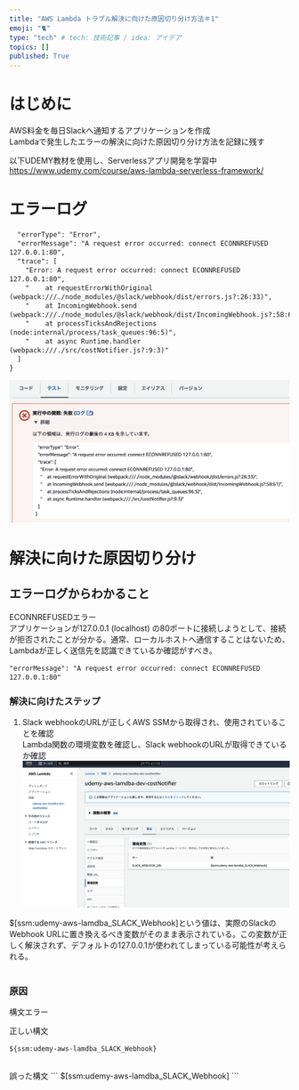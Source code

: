 ```yaml
---
title: "AWS Lambda トラブル解決に向けた原因切り分け方法＃1"
emoji: "🐈"
type: "tech" # tech: 技術記事 / idea: アイデア
topics: []
published: True
---
```


# はじめに　
AWS料金を毎日Slackへ通知するアプリケーションを作成  
Lambdaで発生したエラーの解決に向けた原因切り分け方法を記録に残す  

以下UDEMY教材を使用し、Serverlessアプリ開発を学習中  
https://www.udemy.com/course/aws-lambda-serverless-framework/


# エラーログ
```
  "errorType": "Error",
  "errorMessage": "A request error occurred: connect ECONNREFUSED 127.0.0.1:80",
  "trace": [
    "Error: A request error occurred: connect ECONNREFUSED 127.0.0.1:80",
    "    at requestErrorWithOriginal (webpack:///./node_modules/@slack/webhook/dist/errors.js?:26:33)",
    "    at IncomingWebhook.send (webpack:///./node_modules/@slack/webhook/dist/IncomingWebhook.js?:58:61)",
    "    at processTicksAndRejections (node:internal/process/task_queues:96:5)",
    "    at async Runtime.handler (webpack:///./src/costNotifier.js?:9:3)"
  ]
}
```
![](/images/Lambda_errorlog.png)


# 解決に向けた原因切り分け

## エラーログからわかること
ECONNREFUSEDエラー  
    アプリケーションが127.0.0.1 (localhost) の80ポートに接続しようとして、接続が拒否されたことが分かる。通常、ローカルホストへ通信することはないため、Lambdaが正しく送信先を認識できているか確認がすべき。
```
"errorMessage": "A request error occurred: connect ECONNREFUSED 127.0.0.1:80"
```

### 解決に向けたステップ
1. Slack webhookのURLが正しくAWS SSMから取得され、使用されていることを確認  
Lambda関数の環境変数を確認し、Slack webhookのURLが取得できているか確認
![](/images/Lambda_env.png)

$[ssm:udemy-aws-lamdba_SLACK_Webhook]という値は、実際のSlackのWebhook URLに置き換えるべき変数がそのまま表示されている。この変数が正しく解決されず、デフォルトの127.0.0.1が使われてしまっている可能性が考えられる。  
<br>

### 原因
構文エラー

正しい構文
```
${ssm:udemy-aws-lamdba_SLACK_Webhook}
```
<br>
誤った構文
```
$[ssm:udemy-aws-lamdba_SLACK_Webhook]
```

